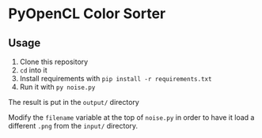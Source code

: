 # PyOpenCL Color Sorter

## Usage

1. Clone this repository
2. `cd` into it
3. Install requirements with `pip install -r requirements.txt`
4. Run it with `py noise.py`

The result is put in the `output/` directory

Modify the `filename` variable at the top of `noise.py` in order to have it load a different `.png` from the `input/` directory.

